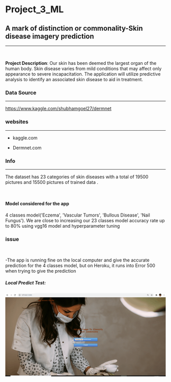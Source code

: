 # **Project_3_ML**


## **A mark of distinction or commonality-Skin disease imagery prediction**
<hr/>
<br>

  **Project Description**: 
Our skin has been deemed the largest organ of the human body.  Skin disease varies from mild conditions that may affect only appearance to severe incapacitation.  The application will utilize predictive analysis to identify an associated skin disease to aid in treatment.

<h3>Data Source</h3>
<hr/>
  
https://www.kaggle.com/shubhamgoel27/dermnet

<h3> websites</h3>
<hr/>
  
- kaggle.com
  
- Dermnet.com

<h3> Info </h3>
<hr/>

The dataset  has 23 categories of skin diseases with a total of 19500 pictures and 15500 pictures of trained data .

 <br>

#### Model considered for the app </br >

4 classes model('Eczema', 'Vascular Tumors', 'Bullous Disease', 'Nail Fungus'). We are close to increasing our 23 classes model accuracy rate up to 80% using vgg16 model and hyperparameter tuning 

<h3>issue</h3>
<br>

-The app is running fine on the local computer and give the accurate prediction for the 4 classes model, but on Heroku, it runs into Error 500 when trying to give the prediction 

##### Local Predict Test:


![](project_3_Local_%20app_test.gif)
